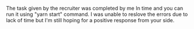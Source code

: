 The task given by the recruiter was completed by me In time and you can run it using "yarn start" command.
I was unable to reslove the errors due to lack of time but I'm still hoping for a positive response from your side.
